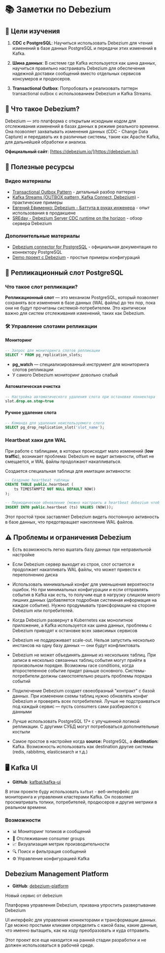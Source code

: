 # 📚 Заметки по Debezium

## 🎯 Цели изучения

1. **CDC с PostgreSQL**: Научиться использовать Debezium для чтения изменений в базе данных PostgreSQL и передачи этих изменений в Kafka.

2. **Шина данных**: В системе где Kafka используется как шина данных, научиться правильно настраивать Debezium для обеспечения надежной доставки сообщений вместо отдельных сервисов консумеров и продюсеров.

3. **Transactional Outbox**: Попробовать и реализовать паттерн transactional outbox с использованием Debezium и Kafka Streams.

## 📖 Что такое Debezium?

Debezium — это платформа с открытым исходным кодом для отслеживания изменений в базах данных в режиме реального времени. Она позволяет захватывать изменения данных (CDC - Change Data Capture) и передавать их в различные системы, такие как Apache Kafka, для дальнейшей обработки и анализа.

**Официальный сайт**: [https://debezium.io/](https://debezium.io/)

## 🔗 Полезные ресурсы

### Видео материалы

- [Transactional Outbox Pattern](https://www.youtube.com/watch?v=JssjO__iqy0) - детальный разбор паттерна
- [Kafka Streams (OUTBOX pattern, Kafka Connect, Debezium)](https://www.youtube.com/watch?v=uaT_AJujPnw) - практические примеры
- [Евгений Ефименко: Debezium - Баттута в руках инженера](https://www.youtube.com/watch?v=IPV6WVx71k8) - опыт использования в продакшене
- [SREday - Debezium Server CDC runtime on the horizon](https://www.youtube.com/watch?v=Bz4QaR-0zWQ) - обзор сервера Debezium

### Дополнительные материалы

- [Debezium connector for PostgreSQL](https://debezium.io/documentation/reference/3.2/connectors/postgresql.html) - официальная документация по коннектору PostgreSQL
- [Demo проект с Debezium](https://zh-efimenko.github.io/demo-debezium/) - простые примеры конфигураций

## 🔄 Репликационный слот PostgreSQL

### Что такое слот репликации?

**Репликационный слот** — это механизм PostgreSQL, который позволяет сохранять все изменения в базе данных (WAL файлы) до тех пор, пока они не будут прочитаны системой-потребителем. Это критически важно для систем отслеживания изменений, таких как Debezium.

### 🛠️ Управление слотами репликации

#### Мониторинг

```sql
-- Запрос для мониторинга слотов репликации
SELECT * FROM pg_replication_slots;
```

- **pg_watch** — специализированный инструмент для мониторинга слотов репликации
- У самого Debezium мониторинг довольно слабый

#### Автоматическая очистка

```sql
-- Настройка автоматического удаления слота при остановке коннектора
slot.drop.on.stop=true
```

#### Ручное удаление слота

```sql
-- Команда для удаления неиспользуемого слота
SELECT pg_drop_replication_slot('slot_name');
```

### Heartbeat хаки для WAL

При работе с таблицами, в которых происходит мало изменений (**low traffic**), возникает проблема: Debezium не видит активности, offset не смещается, и WAL файлы продолжают накапливаться.

Создается специальная таблица для имитации активности:

```sql
-- Создание heartbeat таблицы
CREATE TABLE public.heartbeat (
    ts TIMESTAMPTZ NOT NULL DEFAULT NOW()
);

-- Периодическое обновление (можно настроить в heartbeat debezium чтоб выполнялось автоматически)
INSERT INTO public.heartbeat (ts) VALUES (NOW());
```

Этот простой трюк заставляет Debezium видеть постоянную активность в базе данных, что предотвращает накопление WAL файлов.

## ⚠️ Проблемы и ограничения Debezium

- Есть возможность легко вшатать базу данных при неправильной настройке

- Если Debezium сервер выходит из строя, слот остается и продолжает накапливать WAL файлы, что может привести к переполнению диска

- Использовать минимальный конфиг для уменьшения вероятности ошибок. Но при минимальных конфигурации и если отправлять события в Kafka как есть, то получим еще в нагрузку слишком много лишних данных (добавляется подробная системная информация на каждое событие). Нужно продумывать трансформации на стороне Debezium или потребителей.

- Когда Debezium развернут в Kubernetes как монолитное приложение, а Kafka используется как шина данных, проблемы с Debezium приводят к остановке всех зависимых сервисов

- Debezium не поддерживает scale-out. Нельзя запустить несколько инстансов на одну базу данных — они будут конфликтовать

- Debezium не может объединять данные из нескольких таблиц. При записи в несколько связанных таблиц события могут прийти в произвольном порядке. Возможны race conditions, когда второстепенное событие придет раньше основного. Системы-потребители должны самостоятельно решать проблемы порядка событий

- Подключение Debezium создает своеобразный "контракт" с базой данных. При изменении схемы таблиц нужно обновлять конфиг Debezium и проверять всех потребителей. Лучше не подстраиваться под каждый сервис — пусть consumers сами разбираются с данными

- Лучше использовать PostgreSQL 17+ с улучшенной логикой репликации. С другими СУБД могут потребоваться дополнительные костыли

- Самое простое в настройке когда **source:** PostgreSQL, а **destination:** Kafka. Возможность использовать как destination другие системы (redis, rabbitmq, elasticsearch и т.д.)

## 🖥️ Kafka UI

- **GitHub**: [kafbat/kafka-ui](https://github.com/kafbat/kafka-ui)

В этом проекте буду использовать `kafbat` - веб-интерфейс для мониторинга и управления кластерами Kafka. Он позволяет просматривать топики, потребителей, продюсеров и другие метрики в реальном времени.

### Возможности

- 📊 Мониторинг топиков и сообщений
- 👥 Отслеживание consumer groups
- 📈 Визуализация метрик производительности
- 🔍 Поиск и фильтрация сообщений
- ⚙️ Управление конфигурацией Kafka

## Debezium Management Platform

- **GitHub**: [debezium-platform](https://github.com/debezium/debezium-platform)

Новый сервис от debezium

Платформа управления Debezium, призвана упростить развертывание Debezium

UI интерфейс для управления коннекторами и трансформации данных. Где можно простыми кликами определить с какой базы, какие данные, что именно вытащить, как на ходу преобразовать и куда отправить.

Этот проект все еще находится на ранней стадии разработки и не должен использоваться в рабочей среде.
